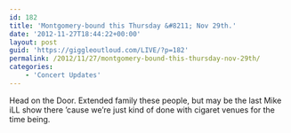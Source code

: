 ```yaml
---
id: 182
title: 'Montgomery-bound this Thursday &#8211; Nov 29th.'
date: '2012-11-27T18:44:22+00:00'
layout: post
guid: 'https://giggleoutloud.com/LIVE/?p=182'
permalink: /2012/11/27/montgomery-bound-this-thursday-nov-29th/
categories:
    - 'Concert Updates'
---
```


Head on the Door. Extended family these people, but may be the last Mike iLL show there ’cause we’re just kind of done with cigaret venues for the time being.
